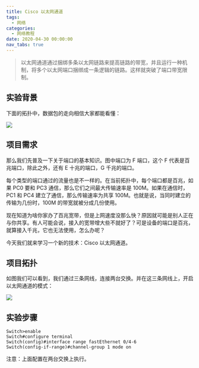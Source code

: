 ```yaml
---
title: Cisco 以太网通道
tags:
  - 网络
categories:
  - 网络教程
date: 2020-04-30 00:00:00
nav_tabs: true
---
```


> 以太网通道通过捆绑多条以太网链路来提高链路的带宽，并且运行一种机制，将多个以太网端口捆绑成一条逻辑的链路。这样就突破了端口带宽限制。



<!-- more -->

## 实验背景

下面的拓扑中，数据包的走向相信大家都能看懂：

![](https://cdn.dusays.com/2020/04/216-1.jpg)

## 项目需求

那么我们先普及一下关于端口的基本知识。图中端口为 F 端口，这个 F 代表是百兆端口，除此之外，还有 E 十兆的端口，G 千兆的端口。

每个类型的端口通过的流量也是不一样的。在当前拓扑中，每个端口都是百兆，如果 PC0 要和 PC3 通信，那么它们之间最大传输速率是 100M。如果在通信时，PC1 和 PC4 建立了通信，那么传输速率为共享 100M。也就是说，当同时建立的传输为几份时，100M 的带宽就被分成几份使用。

现在知道为啥你家办了百兆宽带，但是上网速度没那么快？原因就可能是别人正在与你共享。有人可能会说，接入的宽带增大些不就好了？可是设备的端口是百兆，就算接入千兆，它也无法使用，怎么办呢？

今天我们就来学习一个新的技术：Cisco 以太网通道。

## 项目拓扑

如图我们可以看到，我们通过三条网线，连接两台交换。并在这三条网线上，开启以太网通道的模式：

![](https://cdn.dusays.com/2020/04/216-2.jpg)

## 实验步骤

```
Switch>enable
Switch#configure terminal
Switch(config)#interface range fastEthernet 0/4-6
Switch(config-if-range)#channel-group 1 mode on
```

注意：上面配置在两台交换上执行。